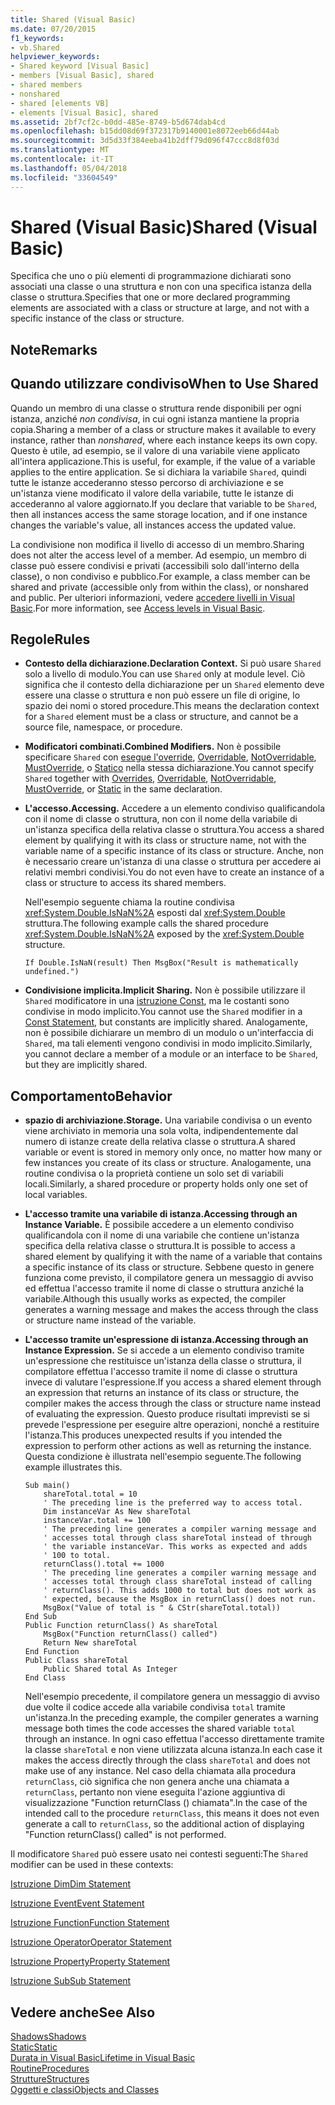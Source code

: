 ```yaml
---
title: Shared (Visual Basic)
ms.date: 07/20/2015
f1_keywords:
- vb.Shared
helpviewer_keywords:
- Shared keyword [Visual Basic]
- members [Visual Basic], shared
- shared members
- nonshared
- shared [elements VB]
- elements [Visual Basic], shared
ms.assetid: 2bf7cf2c-b0dd-485e-8749-b5d674dab4cd
ms.openlocfilehash: b15dd08d69f372317b9140001e8072eeb66d44ab
ms.sourcegitcommit: 3d5d33f384eeba41b2dff79d096f47ccc8d8f03d
ms.translationtype: MT
ms.contentlocale: it-IT
ms.lasthandoff: 05/04/2018
ms.locfileid: "33604549"
---
```

# <a name="shared-visual-basic"></a><span data-ttu-id="df03b-102">Shared (Visual Basic)</span><span class="sxs-lookup"><span data-stu-id="df03b-102">Shared (Visual Basic)</span></span>
<span data-ttu-id="df03b-103">Specifica che uno o più elementi di programmazione dichiarati sono associati una classe o una struttura e non con una specifica istanza della classe o struttura.</span><span class="sxs-lookup"><span data-stu-id="df03b-103">Specifies that one or more declared programming elements are associated with a class or structure at large, and not with a specific instance of the class or structure.</span></span>  
  
## <a name="remarks"></a><span data-ttu-id="df03b-104">Note</span><span class="sxs-lookup"><span data-stu-id="df03b-104">Remarks</span></span>  
  
## <a name="when-to-use-shared"></a><span data-ttu-id="df03b-105">Quando utilizzare condiviso</span><span class="sxs-lookup"><span data-stu-id="df03b-105">When to Use Shared</span></span>  
 <span data-ttu-id="df03b-106">Quando un membro di una classe o struttura rende disponibili per ogni istanza, anziché *non condivisa*, in cui ogni istanza mantiene la propria copia.</span><span class="sxs-lookup"><span data-stu-id="df03b-106">Sharing a member of a class or structure makes it available to every instance, rather than *nonshared*, where each instance keeps its own copy.</span></span> <span data-ttu-id="df03b-107">Questo è utile, ad esempio, se il valore di una variabile viene applicato all'intera applicazione.</span><span class="sxs-lookup"><span data-stu-id="df03b-107">This is useful, for example, if the value of a variable applies to the entire application.</span></span> <span data-ttu-id="df03b-108">Se si dichiara la variabile `Shared`, quindi tutte le istanze accederanno stesso percorso di archiviazione e se un'istanza viene modificato il valore della variabile, tutte le istanze di accederanno al valore aggiornato.</span><span class="sxs-lookup"><span data-stu-id="df03b-108">If you declare that variable to be `Shared`, then all instances access the same storage location, and if one instance changes the variable's value, all instances access the updated value.</span></span>  
  
 <span data-ttu-id="df03b-109">La condivisione non modifica il livello di accesso di un membro.</span><span class="sxs-lookup"><span data-stu-id="df03b-109">Sharing does not alter the access level of a member.</span></span> <span data-ttu-id="df03b-110">Ad esempio, un membro di classe può essere condivisi e privati (accessibili solo dall'interno della classe), o non condiviso e pubblico.</span><span class="sxs-lookup"><span data-stu-id="df03b-110">For example, a class member can be shared and private (accessible only from within the class), or nonshared and public.</span></span> <span data-ttu-id="df03b-111">Per ulteriori informazioni, vedere [accedere livelli in Visual Basic](../../../visual-basic/programming-guide/language-features/declared-elements/access-levels.md).</span><span class="sxs-lookup"><span data-stu-id="df03b-111">For more information, see [Access levels in Visual Basic](../../../visual-basic/programming-guide/language-features/declared-elements/access-levels.md).</span></span>  
  
## <a name="rules"></a><span data-ttu-id="df03b-112">Regole</span><span class="sxs-lookup"><span data-stu-id="df03b-112">Rules</span></span>  
  
-   <span data-ttu-id="df03b-113">**Contesto della dichiarazione.**</span><span class="sxs-lookup"><span data-stu-id="df03b-113">**Declaration Context.**</span></span> <span data-ttu-id="df03b-114">Si può usare `Shared` solo a livello di modulo.</span><span class="sxs-lookup"><span data-stu-id="df03b-114">You can use `Shared` only at module level.</span></span> <span data-ttu-id="df03b-115">Ciò significa che il contesto della dichiarazione per un `Shared` elemento deve essere una classe o struttura e non può essere un file di origine, lo spazio dei nomi o stored procedure.</span><span class="sxs-lookup"><span data-stu-id="df03b-115">This means the declaration context for a `Shared` element must be a class or structure, and cannot be a source file, namespace, or procedure.</span></span>  
  
-   <span data-ttu-id="df03b-116">**Modificatori combinati.**</span><span class="sxs-lookup"><span data-stu-id="df03b-116">**Combined Modifiers.**</span></span> <span data-ttu-id="df03b-117">Non è possibile specificare `Shared` con [esegue l'override](../../../visual-basic/language-reference/modifiers/overrides.md), [Overridable](../../../visual-basic/language-reference/modifiers/overridable.md), [NotOverridable](../../../visual-basic/language-reference/modifiers/notoverridable.md), [MustOverride](../../../visual-basic/language-reference/modifiers/mustoverride.md), o [ Statico](../../../visual-basic/language-reference/modifiers/static.md) nella stessa dichiarazione.</span><span class="sxs-lookup"><span data-stu-id="df03b-117">You cannot specify `Shared` together with [Overrides](../../../visual-basic/language-reference/modifiers/overrides.md), [Overridable](../../../visual-basic/language-reference/modifiers/overridable.md), [NotOverridable](../../../visual-basic/language-reference/modifiers/notoverridable.md), [MustOverride](../../../visual-basic/language-reference/modifiers/mustoverride.md), or [Static](../../../visual-basic/language-reference/modifiers/static.md) in the same declaration.</span></span>  
  
-   <span data-ttu-id="df03b-118">**L'accesso.**</span><span class="sxs-lookup"><span data-stu-id="df03b-118">**Accessing.**</span></span> <span data-ttu-id="df03b-119">Accedere a un elemento condiviso qualificandola con il nome di classe o struttura, non con il nome della variabile di un'istanza specifica della relativa classe o struttura.</span><span class="sxs-lookup"><span data-stu-id="df03b-119">You access a shared element by qualifying it with its class or structure name, not with the variable name of a specific instance of its class or structure.</span></span> <span data-ttu-id="df03b-120">Anche, non è necessario creare un'istanza di una classe o struttura per accedere ai relativi membri condivisi.</span><span class="sxs-lookup"><span data-stu-id="df03b-120">You do not even have to create an instance of a class or structure to access its shared members.</span></span>  
  
     <span data-ttu-id="df03b-121">Nell'esempio seguente chiama la routine condivisa <xref:System.Double.IsNaN%2A> esposti dal <xref:System.Double> struttura.</span><span class="sxs-lookup"><span data-stu-id="df03b-121">The following example calls the shared procedure <xref:System.Double.IsNaN%2A> exposed by the <xref:System.Double> structure.</span></span>  
  
     `If Double.IsNaN(result) Then MsgBox("Result is mathematically undefined.")`  
  
-   <span data-ttu-id="df03b-122">**Condivisione implicita.**</span><span class="sxs-lookup"><span data-stu-id="df03b-122">**Implicit Sharing.**</span></span> <span data-ttu-id="df03b-123">Non è possibile utilizzare il `Shared` modificatore in una [istruzione Const](../../../visual-basic/language-reference/statements/const-statement.md), ma le costanti sono condivise in modo implicito.</span><span class="sxs-lookup"><span data-stu-id="df03b-123">You cannot use the `Shared` modifier in a [Const Statement](../../../visual-basic/language-reference/statements/const-statement.md), but constants are implicitly shared.</span></span> <span data-ttu-id="df03b-124">Analogamente, non è possibile dichiarare un membro di un modulo o un'interfaccia di `Shared`, ma tali elementi vengono condivisi in modo implicito.</span><span class="sxs-lookup"><span data-stu-id="df03b-124">Similarly, you cannot declare a member of a module or an interface to be `Shared`, but they are implicitly shared.</span></span>  
  
## <a name="behavior"></a><span data-ttu-id="df03b-125">Comportamento</span><span class="sxs-lookup"><span data-stu-id="df03b-125">Behavior</span></span>  
  
-   <span data-ttu-id="df03b-126">**spazio di archiviazione.**</span><span class="sxs-lookup"><span data-stu-id="df03b-126">**Storage.**</span></span> <span data-ttu-id="df03b-127">Una variabile condivisa o un evento viene archiviato in memoria una sola volta, indipendentemente dal numero di istanze create della relativa classe o struttura.</span><span class="sxs-lookup"><span data-stu-id="df03b-127">A shared variable or event is stored in memory only once, no matter how many or few instances you create of its class or structure.</span></span> <span data-ttu-id="df03b-128">Analogamente, una routine condivisa o la proprietà contiene un solo set di variabili locali.</span><span class="sxs-lookup"><span data-stu-id="df03b-128">Similarly, a shared procedure or property holds only one set of local variables.</span></span>  
  
-   <span data-ttu-id="df03b-129">**L'accesso tramite una variabile di istanza.**</span><span class="sxs-lookup"><span data-stu-id="df03b-129">**Accessing through an Instance Variable.**</span></span> <span data-ttu-id="df03b-130">È possibile accedere a un elemento condiviso qualificandola con il nome di una variabile che contiene un'istanza specifica della relativa classe o struttura.</span><span class="sxs-lookup"><span data-stu-id="df03b-130">It is possible to access a shared element by qualifying it with the name of a variable that contains a specific instance of its class or structure.</span></span> <span data-ttu-id="df03b-131">Sebbene questo in genere funziona come previsto, il compilatore genera un messaggio di avviso ed effettua l'accesso tramite il nome di classe o struttura anziché la variabile.</span><span class="sxs-lookup"><span data-stu-id="df03b-131">Although this usually works as expected, the compiler generates a warning message and makes the access through the class or structure name instead of the variable.</span></span>  
  
-   <span data-ttu-id="df03b-132">**L'accesso tramite un'espressione di istanza.**</span><span class="sxs-lookup"><span data-stu-id="df03b-132">**Accessing through an Instance Expression.**</span></span> <span data-ttu-id="df03b-133">Se si accede a un elemento condiviso tramite un'espressione che restituisce un'istanza della classe o struttura, il compilatore effettua l'accesso tramite il nome di classe o struttura invece di valutare l'espressione.</span><span class="sxs-lookup"><span data-stu-id="df03b-133">If you access a shared element through an expression that returns an instance of its class or structure, the compiler makes the access through the class or structure name instead of evaluating the expression.</span></span> <span data-ttu-id="df03b-134">Questo produce risultati imprevisti se si prevede l'espressione per eseguire altre operazioni, nonché a restituire l'istanza.</span><span class="sxs-lookup"><span data-stu-id="df03b-134">This produces unexpected results if you intended the expression to perform other actions as well as returning the instance.</span></span> <span data-ttu-id="df03b-135">Questa condizione è illustrata nell'esempio seguente.</span><span class="sxs-lookup"><span data-stu-id="df03b-135">The following example illustrates this.</span></span>  
  
    ```  
    Sub main()  
        shareTotal.total = 10  
        ' The preceding line is the preferred way to access total.  
        Dim instanceVar As New shareTotal  
        instanceVar.total += 100  
        ' The preceding line generates a compiler warning message and  
        ' accesses total through class shareTotal instead of through  
        ' the variable instanceVar. This works as expected and adds  
        ' 100 to total.  
        returnClass().total += 1000  
        ' The preceding line generates a compiler warning message and  
        ' accesses total through class shareTotal instead of calling  
        ' returnClass(). This adds 1000 to total but does not work as  
        ' expected, because the MsgBox in returnClass() does not run.  
        MsgBox("Value of total is " & CStr(shareTotal.total))  
    End Sub  
    Public Function returnClass() As shareTotal  
        MsgBox("Function returnClass() called")  
        Return New shareTotal  
    End Function  
    Public Class shareTotal  
        Public Shared total As Integer  
    End Class  
    ```  
  
     <span data-ttu-id="df03b-136">Nell'esempio precedente, il compilatore genera un messaggio di avviso due volte il codice accede alla variabile condivisa `total` tramite un'istanza.</span><span class="sxs-lookup"><span data-stu-id="df03b-136">In the preceding example, the compiler generates a warning message both times the code accesses the shared variable `total` through an instance.</span></span> <span data-ttu-id="df03b-137">In ogni caso effettua l'accesso direttamente tramite la classe `shareTotal` e non viene utilizzata alcuna istanza.</span><span class="sxs-lookup"><span data-stu-id="df03b-137">In each case it makes the access directly through the class `shareTotal` and does not make use of any instance.</span></span> <span data-ttu-id="df03b-138">Nel caso della chiamata alla procedura `returnClass`, ciò significa che non genera anche una chiamata a `returnClass`, pertanto non viene eseguita l'azione aggiuntiva di visualizzazione "Function returnClass () chiamata".</span><span class="sxs-lookup"><span data-stu-id="df03b-138">In the case of the intended call to the procedure `returnClass`, this means it does not even generate a call to `returnClass`, so the additional action of displaying "Function returnClass() called" is not performed.</span></span>  
  
 <span data-ttu-id="df03b-139">Il modificatore `Shared` può essere usato nei contesti seguenti:</span><span class="sxs-lookup"><span data-stu-id="df03b-139">The `Shared` modifier can be used in these contexts:</span></span>  
  
 [<span data-ttu-id="df03b-140">Istruzione Dim</span><span class="sxs-lookup"><span data-stu-id="df03b-140">Dim Statement</span></span>](../../../visual-basic/language-reference/statements/dim-statement.md)  
  
 [<span data-ttu-id="df03b-141">Istruzione Event</span><span class="sxs-lookup"><span data-stu-id="df03b-141">Event Statement</span></span>](../../../visual-basic/language-reference/statements/event-statement.md)  
  
 [<span data-ttu-id="df03b-142">Istruzione Function</span><span class="sxs-lookup"><span data-stu-id="df03b-142">Function Statement</span></span>](../../../visual-basic/language-reference/statements/function-statement.md)  
  
 [<span data-ttu-id="df03b-143">Istruzione Operator</span><span class="sxs-lookup"><span data-stu-id="df03b-143">Operator Statement</span></span>](../../../visual-basic/language-reference/statements/operator-statement.md)  
  
 [<span data-ttu-id="df03b-144">Istruzione Property</span><span class="sxs-lookup"><span data-stu-id="df03b-144">Property Statement</span></span>](../../../visual-basic/language-reference/statements/property-statement.md)  
  
 [<span data-ttu-id="df03b-145">Istruzione Sub</span><span class="sxs-lookup"><span data-stu-id="df03b-145">Sub Statement</span></span>](../../../visual-basic/language-reference/statements/sub-statement.md)  
  
## <a name="see-also"></a><span data-ttu-id="df03b-146">Vedere anche</span><span class="sxs-lookup"><span data-stu-id="df03b-146">See Also</span></span>  
 [<span data-ttu-id="df03b-147">Shadows</span><span class="sxs-lookup"><span data-stu-id="df03b-147">Shadows</span></span>](../../../visual-basic/language-reference/modifiers/shadows.md)  
 [<span data-ttu-id="df03b-148">Static</span><span class="sxs-lookup"><span data-stu-id="df03b-148">Static</span></span>](../../../visual-basic/language-reference/modifiers/static.md)  
 [<span data-ttu-id="df03b-149">Durata in Visual Basic</span><span class="sxs-lookup"><span data-stu-id="df03b-149">Lifetime in Visual Basic</span></span>](../../../visual-basic/programming-guide/language-features/declared-elements/lifetime.md)  
 [<span data-ttu-id="df03b-150">Routine</span><span class="sxs-lookup"><span data-stu-id="df03b-150">Procedures</span></span>](../../../visual-basic/programming-guide/language-features/procedures/index.md)  
 [<span data-ttu-id="df03b-151">Strutture</span><span class="sxs-lookup"><span data-stu-id="df03b-151">Structures</span></span>](../../../visual-basic/programming-guide/language-features/data-types/structures.md)  
 [<span data-ttu-id="df03b-152">Oggetti e classi</span><span class="sxs-lookup"><span data-stu-id="df03b-152">Objects and Classes</span></span>](../../../visual-basic/programming-guide/language-features/objects-and-classes/index.md)
